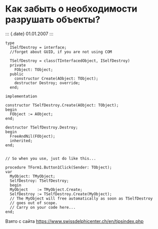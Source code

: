 Как забыть о необходимости разрушать объекты?
=============================================

::: {.date}
01.01.2007
:::

    type
      ISelfDestroy = interface;
      //forget about GUID, if you are not using COM
     
      TSelfDestroy = class(TInterfacedObject, ISelfDestroy)
      private
        FObject: TObject;
      public
        constructor Create(AObject: TObject);
        destructor Destroy; override;
      end;
     
    implementation
     
    constructor TSelfDestroy.Create(AObject: TObject);
    begin
      FObject := AObject;
    end;
     
    destructor TSelfDestroy.Destroy;
    begin
      FreeAndNil(FObject);
      inherited;
    end;
     
     
    // So when you use, just do like this...
     
    procedure TForm1.Button1Click(Sender: TObject);
    var
      MyObject: TMyObject;
      SelfDestroy: TSelfDestroy;
      begin
      MyObject    := TMyObject.Create;
      SelfDestroy := TSelfDestroy.Create(MyObject);
      // The MyObject will free automatically as soon as TSelfDestroy
      // goes out of scope.
      // Carry on your code here...
    end;

Взято с сайта <https://www.swissdelphicenter.ch/en/tipsindex.php>
